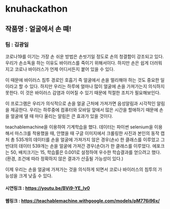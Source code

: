 # knuhackathon
## 작품명 : 얼굴에서 손 뗴!
### 팀 : 김광일
코로나19를 이기는 가장 손 쉬운 방법은 손씻기일 정도로 손의 청결함이 강조되고 있다.
우리가 손소독을 하는 이유도 바이러스를 죽이기 위해서이다.
하지만 손은 쉽게 더러워지고 코로나 바이러스가 언제 어디서든지 붙어 있을 수 있다.

이 때문에 바이러스 침투 경로인 호흡기 즉 얼굴에서 손을 멀리해야 하는 것도 중요한 일이라고 할 수 있다.
하지만 우리는 하루에 얼마나 많이 얼굴에 손을 가져가는지 의식하지 못한다.
이 것은 바이러스 감염과 이어질 수 있기 때문에 적절한 조치가 필요해보인다.

이 프로그램은 우리가 의식적으로 손을 얼굴 근처에 가져가면 음성알림과 시각적인 알림을 제공한다.
우리는 하루중에 컴퓨터와 모바일 앞에서 많은 시간을 할애하기 때문에 손을 얼굴에 댈 때 마다 울리는 알림은
큰 효과가 있을 것이다.

teachablemachine을 이용하여 기계학습을 했다.
데이터는 파이썬 selenium을 이용해서 마스크를 착용했을 때, 안했을 때 구글 이미지에서 크롤링한 사진과 본인의 동작 캡처 총 535개의 데이터를 손을 얼굴에 가져가지 않은 경우(손x) 한 클래스를 이루었고 
그 반대의 데이터 539개는 손을 얼굴에 가져간 경우(손O)가 한 클래스를 이루었다. 
에포크는 50, 배치크기는 15, 학습률은 0.001로 설정하여 우수한 학습결과를 얻으려고 했다.
(환경, 조건에 따라 정확하지 않은 결과가 산출될 가능성이 있다.)

이제 우리는 손을 얼굴에 가져가는 것을 의식하게 되면서 코로나 바이러스의 침투의 가능성을 크게 낮출 수 있다.

#### 시연링크 : https://youtu.be/BVi9-YE_Iv0
#### 웹링크 : https://teachablemachine.withgoogle.com/models/pM776i96x/
